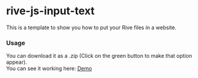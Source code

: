 # rive-js-input-text
This is a template to show you how to put your Rive files in a website.

### Usage
You can download it as a .zip (Click on the green button to make that option appear).  
You can see it working here: [Demo](https://pedroalpera.github.io/rive-js-highAPI-template/)


